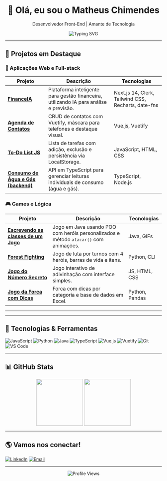 <h1 align="center">👋 Olá, eu sou o Matheus Chimendes</h1>

<p align="center">
  Desenvolvedor Front-End | Amante de Tecnologia
</p>

<p align="center">
  <img src="https://readme-typing-svg.herokuapp.com?font=Fira+Code&pause=1000&center=true&width=435&lines=Desenvolvedor+Front-End;Projetos+em+JavaScript;Foco+em+qualidade+e+boas+práticas" alt="Typing SVG" />
</p>

---

## 🚀 Projetos em Destaque


### 📱 Aplicações Web e Full-stack

| Projeto | Descrição | Tecnologias |
|--------|------------|-------------|
| [**FinanceIA**](https://github.com/Matheuschimendes/FinanceIA) | Plataforma inteligente para gestão financeira, utilizando IA para análise e previsão. | Next.js 14, Clerk, Tailwind CSS, Recharts, date-fns |
| [**Agenda de Contatos**](https://github.com/Matheuschimendes/agenda_de_contatos) | CRUD de contatos com Vuetify, máscara para telefones e destaque visual. | Vue.js, Vuetify |
| [**To‑Do List JS**](https://github.com/Matheuschimendes/todolist-js) | Lista de tarefas com adição, exclusão e persistência via LocalStorage. | JavaScript, HTML, CSS |
| [**Consumo de Água e Gás (backend)**](https://github.com/MathMendesReis) | API em TypeScript para gerenciar leituras individuais de consumo (água e gás). | TypeScript, Node.js |


### 🎮 Games e Lógica

| Projeto | Descrição | Tecnologias |
|--------|------------|-------------|
| [**Escrevendo as classes de um Jogo**](https://github.com/Matheuschimendes/Escrevendo-as-classes-de-um-Jogo) | Jogo em Java usando POO com heróis personalizados e método `atacar()` com animações. | Java, GIFs |
| [**Forest Fighting**](https://github.com/Matheuschimendes/Forest-Fighting) | Jogo de luta por turnos com 4 heróis, barras de vida e itens. | Python, CLI |
| [**Jogo do Número Secreto**](https://github.com/Matheuschimendes/Jogo-do-Numero-Secreto) | Jogo interativo de adivinhação com interface simples. | JS, HTML, CSS |
| [**Jogo da Forca com Dicas**](https://github.com/Matheuschimendes/forca) | Forca com dicas por categoria e base de dados em Excel. | Python, Pandas |

---

---

## 🧰 Tecnologias & Ferramentas

![JavaScript](https://img.shields.io/badge/-JavaScript-black?style=flat-square&logo=javascript)
![Python](https://img.shields.io/badge/-Python-black?style=flat-square&logo=python)
![Java](https://img.shields.io/badge/-Java-black?style=flat-square&logo=java)
![TypeScript](https://img.shields.io/badge/-TypeScript-black?style=flat-square&logo=typescript)
![Vue.js](https://img.shields.io/badge/-Vue.js-black?style=flat-square&logo=vue.js)
![Vuetify](https://img.shields.io/badge/-Vuetify-black?style=flat-square&logo=vuetify)
![Git](https://img.shields.io/badge/-Git-black?style=flat-square&logo=git)
![VS Code](https://img.shields.io/badge/-VS%20Code-black?style=flat-square&logo=visual-studio-code)

---

## 📊 GitHub Stats

<p align="center">
  <img src="https://github-readme-stats.vercel.app/api?username=Matheuschimendes&show_icons=true&theme=tokyonight&count_private=true" height="150" />
  <img src="https://github-readme-stats.vercel.app/api/top-langs/?username=Matheuschimendes&layout=compact&theme=tokyonight" height="150" />
</p>

---

## 🌎 Vamos nos conectar!

[![LinkedIn](https://img.shields.io/badge/-LinkedIn-blue?style=flat-square&logo=linkedin&logoColor=white)](https://linkedin.com/in/seu-linkedin)
[![Email](https://img.shields.io/badge/-Email-D14836?style=flat-square&logo=gmail&logoColor=white)](mailto:seuemail@gmail.com)

---

<p align="center">
  <img src="https://komarev.com/ghpvc/?username=Matheuschimendes&color=blue" alt="Profile Views" />
</p>
